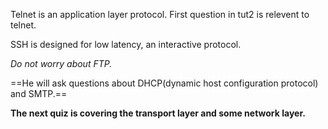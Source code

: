 Telnet is an application layer protocol. First question in tut2 is relevent to telnet.

SSH is designed for low latency, an interactive protocol.

*Do not worry about FTP.*

==He will ask questions about DHCP(dynamic host configuration protocol) and SMTP.==

**The next quiz is covering the transport layer and some network layer.**





